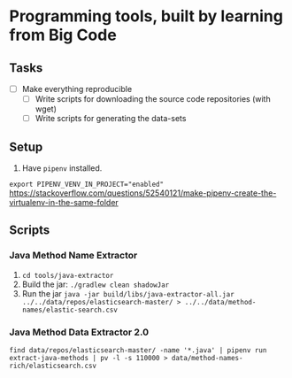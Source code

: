 # Programming tools, built by learning from Big Code

## Tasks

- [ ] Make everything reproducible
  - [ ] Write scripts for downloading the source code repositories (with wget)
  - [ ] Write scripts for generating the data-sets

## Setup

1. Have `pipenv` installed.

`export PIPENV_VENV_IN_PROJECT="enabled"`
<https://stackoverflow.com/questions/52540121/make-pipenv-create-the-virtualenv-in-the-same-folder>

## Scripts

### Java Method Name Extractor

1. `cd tools/java-extractor`
1. Build the jar: `./gradlew clean shadowJar`
1. Run the jar `java -jar build/libs/java-extractor-all.jar ../../data/repos/elasticsearch-master/ > ../../data/method-names/elastic-search.csv`

### Java Method Data Extractor 2.0

`find data/repos/elasticsearch-master/ -name '*.java' | pipenv run extract-java-methods | pv -l -s 110000 > data/method-names-rich/elasticsearch.csv`
